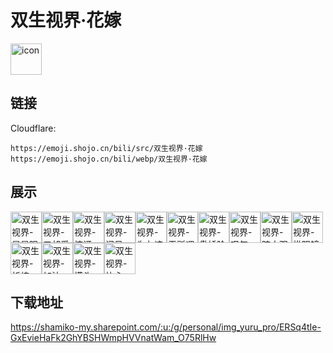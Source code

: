 # 双生视界·花嫁
<img src="https://emoji.shojo.cn/bili/src/双生视界·花嫁/icon.png" width="50" height="50" alt="icon">

## 链接
Cloudflare:
```
https://emoji.shojo.cn/bili/src/双生视界·花嫁
https://emoji.shojo.cn/bili/webp/双生视界·花嫁
```
## 展示
<img src="https://emoji.shojo.cn/bili/src/双生视界·花嫁/双生视界-星星眼.png" width="50" height="50" alt="双生视界-星星眼"><img src="https://emoji.shojo.cn/bili/src/双生视界·花嫁/双生视界-二胡爱豆.png" width="50" height="50" alt="双生视界-二胡爱豆"><img src="https://emoji.shojo.cn/bili/src/双生视界·花嫁/双生视界-惊讶.png" width="50" height="50" alt="双生视界-惊讶"><img src="https://emoji.shojo.cn/bili/src/双生视界·花嫁/双生视界-问号.png" width="50" height="50" alt="双生视界-问号"><img src="https://emoji.shojo.cn/bili/src/双生视界·花嫁/双生视界-为友谊干杯.png" width="50" height="50" alt="双生视界-为友谊干杯"><img src="https://emoji.shojo.cn/bili/src/双生视界·花嫁/双生视界-无所谓.png" width="50" height="50" alt="双生视界-无所谓"><img src="https://emoji.shojo.cn/bili/src/双生视界·花嫁/双生视界-傲娇脸.png" width="50" height="50" alt="双生视界-傲娇脸"><img src="https://emoji.shojo.cn/bili/src/双生视界·花嫁/双生视界-叹气.png" width="50" height="50" alt="双生视界-叹气"><img src="https://emoji.shojo.cn/bili/src/双生视界·花嫁/双生视界-暗中观察.png" width="50" height="50" alt="双生视界-暗中观察"><img src="https://emoji.shojo.cn/bili/src/双生视界·花嫁/双生视界-推眼镜.png" width="50" height="50" alt="双生视界-推眼镜"><img src="https://emoji.shojo.cn/bili/src/双生视界·花嫁/双生视界-祈祷.png" width="50" height="50" alt="双生视界-祈祷"><img src="https://emoji.shojo.cn/bili/src/双生视界·花嫁/双生视界-加油.png" width="50" height="50" alt="双生视界-加油"><img src="https://emoji.shojo.cn/bili/src/双生视界·花嫁/双生视界-摸头.png" width="50" height="50" alt="双生视界-摸头"><img src="https://emoji.shojo.cn/bili/src/双生视界·花嫁/双生视界-比心.png" width="50" height="50" alt="双生视界-比心">

## 下载地址

https://shamiko-my.sharepoint.com/:u:/g/personal/img_yuru_pro/ERSq4tIe-GxEvieHaFk2GhYBSHWmpHVVnatWam_O75RlHw